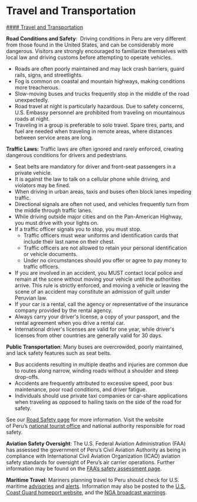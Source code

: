 # Travel and Transportation

[#### Travel and Transportation](javascript:void(0); "Travel and Transportation")

**Road Conditions and Safety**:  Driving conditions in Peru are very different from those found in the United States, and can be considerably more dangerous. Visitors are strongly encouraged to familiarize themselves with local law and driving customs before attempting to operate vehicles.

* Roads are often poorly maintained and may lack crash barriers, guard rails, signs, and streetlights.
* Fog is common on coastal and mountain highways, making conditions more treacherous.
* Slow-moving buses and trucks frequently stop in the middle of the road unexpectedly.
* Road travel at night is particularly hazardous. Due to safety concerns, U.S. Embassy personnel are prohibited from traveling on mountainous roads at night.
* Traveling in a group is preferable to solo travel. Spare tires, parts, and fuel are needed when traveling in remote areas, where distances between service areas are long.

**Traffic Laws:** Traffic laws are often ignored and rarely enforced, creating dangerous conditions for drivers and pedestrians.

* Seat belts are mandatory for driver and front-seat passengers in a private vehicle.
* It is against the law to talk on a cellular phone while driving, and violators may be fined.
* When driving in urban areas, taxis and buses often block lanes impeding traffic.
* Directional signals are often not used, and vehicles frequently turn from the middle through traffic lanes.
* While driving outside major cities and on the Pan-American Highway, you must drive with your lights on.
* If a traffic officer signals you to stop, you must stop.
  + Traffic officers must wear uniforms and identification cards that include their last name on their chest.
  + Traffic officers are not allowed to retain your personal identification or vehicle documents.
  + Under no circumstances should you offer or agree to pay money to traffic officers.
* If you are involved in an accident, you MUST contact local police and remain at the scene without moving your vehicle until the authorities arrive. This rule is strictly enforced, and moving a vehicle or leaving the scene of an accident may constitute an admission of guilt under Peruvian law.
* If your car is a rental, call the agency or representative of the insurance company provided by the rental agency.
* Always carry your driver's license, a copy of your passport, and the rental agreement when you drive a rental car.
* International driver's licenses are valid for one year, while driver's licenses from other countries are generally valid for 30 days.

**Public Transportation**: Many buses are overcrowded, poorly maintained, and lack safety features such as seat belts.

* Bus accidents resulting in multiple deaths and injuries are common due to routes along narrow, winding roads without a shoulder and steep drop-offs.
* Accidents are frequently attributed to excessive speed, poor bus maintenance, poor road conditions, and driver fatigue.
* Individuals should use private taxi companies or car-share applications when traveling as opposed to hailing taxis on the side of the road for safety.

See our [Road Safety page](https://travel.state.gov/content/travel/en/international-travel/before-you-go/driving-and-road-safety.html) for more information. Visit the website of Peru’s [national tourist office](https://www.gob.pe/mincetur) and national authority responsible for road safety.

**Aviation Safety Oversight**: The U.S. Federal Aviation Administration (FAA) has assessed the government of Peru’s Civil Aviation Authority as being in compliance with International Civil Aviation Organization (ICAO) aviation safety standards for oversight of Peru’s air carrier operations. Further information may be found on the [FAA’s safety assessment page](https://www.faa.gov/about/initiatives/iasa).

**Maritime Travel**: Mariners planning travel to Peru should check for U.S. maritime [advisories](https://www.maritime.dot.gov/msci-advisories) and [alerts](https://www.maritime.dot.gov/msci-alerts). Information may also be posted to the [U.S. Coast Guard homeport website](https://homeport.uscg.mil/), and the [NGA broadcast warnings](https://msi.nga.mil/NavWarnings).